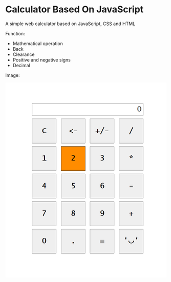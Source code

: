 # Calculator Based On JavaScript
A simple web calculator based on JavaScript, CSS and HTML

Function:
- Mathematical operation
- Back
- Clearance
- Positive and negative signs
- Decimal


Image:

![avatar](https://github.com/ALWYNWU/Calculator_BasedOnJs/blob/master/Image.png?raw=true)
